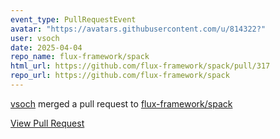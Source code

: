 ```yaml
---
event_type: PullRequestEvent
avatar: "https://avatars.githubusercontent.com/u/814322?"
user: vsoch
date: 2025-04-04
repo_name: flux-framework/spack
html_url: https://github.com/flux-framework/spack/pull/317
repo_url: https://github.com/flux-framework/spack
---
```


<a href='https://github.com/vsoch' target='_blank'>vsoch</a> merged a pull request to <a href='https://github.com/flux-framework/spack' target='_blank'>flux-framework/spack</a>

<a href='https://github.com/flux-framework/spack/pull/317' target='_blank'>View Pull Request</a>
